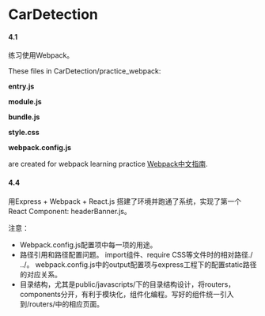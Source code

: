 # CarDetection

#### 4.1

练习使用Webpack。

These files in CarDetection/practice_webpack:

**entry.js**

**module.js**

**bundle.js** 

**style.css** 

**webpack.config.js**

are created for webpack learning practice [Webpack中文指南](http://webpackdoc.com/usage.html).

#### 4.4 

用Express + Webpack + React.js 搭建了环境并跑通了系统，实现了第一个React Component: headerBanner.js。

注意：

- Webpack.config.js配置项中每一项的用途。
- 路径引用和路径配置问题。
    import组件、require CSS等文件时的相对路径./ ../。
    webpack.config.js中的output配置项与express工程下的配置static路径的对应关系。
- 目录结构，尤其是public/javascripts/下的目录结构设计，将routers，components分开，有利于模块化，组件化编程。写好的组件统一引入到/routers/中的相应页面。


